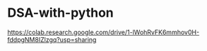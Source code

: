 # DSA-with-python
https://colab.research.google.com/drive/1-lWohRvFK6mmhov0H-fddpgNM8IZlzgq?usp=sharing
